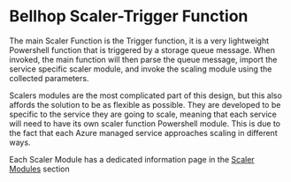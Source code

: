 # Bellhop Scaler-Trigger Function
The main Scaler Function is the Trigger function, it is a very lightweight Powershell function that is triggered by a storage queue message. When invoked, the main function will then parse the queue message, import the service specific scaler module, and invoke the scaling module using the collected parameters. 

Scalers modules are the most complicated part of this design, but this also affords the solution to be as flexible as possible. They are developed to be specific to the service they are going to scale, meaning that each service will need to have its own scaler function Powershell module. This is due to the fact that each Azure managed service approaches scaling in different ways. 

Each Scaler Module has a dedicated information page in the [Scaler Modules](./modules/README.md) section

